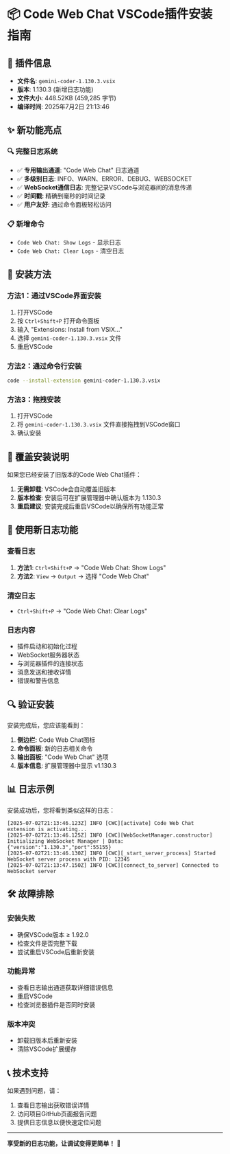 # 📦 Code Web Chat VSCode插件安装指南

## 🎯 插件信息

- **文件名**: `gemini-coder-1.130.3.vsix`
- **版本**: 1.130.3 (新增日志功能)
- **文件大小**: 448.52KB (459,285 字节)
- **编译时间**: 2025年7月2日 21:13:46

## ✨ 新功能亮点

### 🔍 **完整日志系统**
- ✅ **专用输出通道**: "Code Web Chat" 日志通道
- ✅ **多级别日志**: INFO、WARN、ERROR、DEBUG、WEBSOCKET
- ✅ **WebSocket通信日志**: 完整记录VSCode与浏览器间的消息传递
- ✅ **时间戳**: 精确到毫秒的时间记录
- ✅ **用户友好**: 通过命令面板轻松访问

### 📋 **新增命令**
- `Code Web Chat: Show Logs` - 显示日志
- `Code Web Chat: Clear Logs` - 清空日志

## 🔧 安装方法

### 方法1：通过VSCode界面安装
1. 打开VSCode
2. 按 `Ctrl+Shift+P` 打开命令面板
3. 输入 "Extensions: Install from VSIX..."
4. 选择 `gemini-coder-1.130.3.vsix` 文件
5. 重启VSCode

### 方法2：通过命令行安装
```bash
code --install-extension gemini-coder-1.130.3.vsix
```

### 方法3：拖拽安装
1. 打开VSCode
2. 将 `gemini-coder-1.130.3.vsix` 文件直接拖拽到VSCode窗口
3. 确认安装

## 🔄 覆盖安装说明

如果您已经安装了旧版本的Code Web Chat插件：

1. **无需卸载**: VSCode会自动覆盖旧版本
2. **版本检查**: 安装后可在扩展管理器中确认版本为 1.130.3
3. **重启建议**: 安装完成后重启VSCode以确保所有功能正常

## 🚀 使用新日志功能

### 查看日志
1. **方法1**: `Ctrl+Shift+P` → "Code Web Chat: Show Logs"
2. **方法2**: `View` → `Output` → 选择 "Code Web Chat"

### 清空日志
- `Ctrl+Shift+P` → "Code Web Chat: Clear Logs"

### 日志内容
- 插件启动和初始化过程
- WebSocket服务器状态
- 与浏览器插件的连接状态
- 消息发送和接收详情
- 错误和警告信息

## 🔍 验证安装

安装完成后，您应该能看到：

1. **侧边栏**: Code Web Chat图标
2. **命令面板**: 新的日志相关命令
3. **输出面板**: "Code Web Chat" 选项
4. **版本信息**: 扩展管理器中显示 v1.130.3

## 📊 日志示例

安装成功后，您将看到类似这样的日志：

```
[2025-07-02T21:13:46.123Z] INFO [CWC][activate] Code Web Chat extension is activating...
[2025-07-02T21:13:46.125Z] INFO [CWC][WebSocketManager.constructor] Initializing WebSocket Manager | Data: {"version":"1.130.3","port":55155}
[2025-07-02T21:13:46.130Z] INFO [CWC][_start_server_process] Started WebSocket server process with PID: 12345
[2025-07-02T21:13:47.150Z] INFO [CWC][connect_to_server] Connected to WebSocket server
```

## 🛠️ 故障排除

### 安装失败
- 确保VSCode版本 ≥ 1.92.0
- 检查文件是否完整下载
- 尝试重启VSCode后重新安装

### 功能异常
- 查看日志输出通道获取详细错误信息
- 重启VSCode
- 检查浏览器插件是否同时安装

### 版本冲突
- 卸载旧版本后重新安装
- 清除VSCode扩展缓存

## 📞 技术支持

如果遇到问题，请：
1. 查看日志输出获取错误详情
2. 访问项目GitHub页面报告问题
3. 提供日志信息以便快速定位问题

---

**享受新的日志功能，让调试变得更简单！** 🎉
